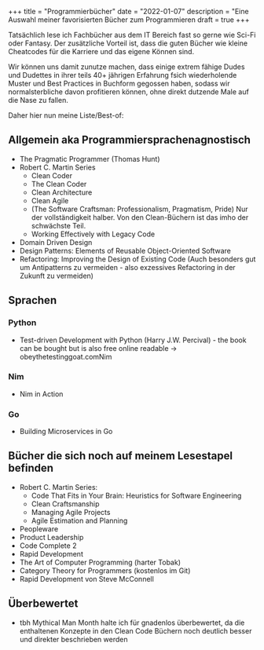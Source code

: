 +++
title = "Programmierbücher"
date = "2022-01-07"
description = "Eine Auswahl meiner favorisierten Bücher zum Programmieren
draft = true
+++

Tatsächlich lese ich Fachbücher aus dem IT Bereich fast so gerne wie Sci-Fi
oder Fantasy. Der zusätzliche Vorteil ist, dass die guten Bücher wie kleine
Cheatcodes für die Karriere und das eigene Können sind.

Wir können uns damit zunutze machen, dass einige extrem fähige Dudes und
Dudettes in ihrer teils 40+ jährigen Erfahrung fsich wiederholende Muster und
Best Practices in Buchform gegossen haben, sodass wir normalsterbliche davon
profitieren können, ohne direkt dutzende Male auf die Nase zu fallen.

Daher hier nun meine Liste/Best-of:

## Allgemein aka Programmiersprachenagnostisch

- The Pragmatic Programmer (Thomas Hunt)
- Robert C. Martin Series
  - Clean Coder
  - The Clean Coder
  - Clean Architecture
  - Clean Agile
  - (The Software Craftsman: Professionalism, Pragmatism, Pride) Nur der
    vollständigkeit halber. Von den Clean-Büchern ist das imho der schwächste
    Teil.
  - Working Effectively with Legacy Code
- Domain Driven Design
- Design Patterns: Elements of Reusable Object-Oriented Software
- Refactoring: Improving the Design of Existing Code (Auch besonders gut um Antipatterns zu vermeiden - also exzessives Refactoring in der Zukunft zu vermeiden)

## Sprachen

### Python

- Test-driven Development with Python (Harry J.W. Percival) - the book can be bought but is also free online readable -> obeythetestinggoat.comNim

### Nim

- Nim in Action

### Go

- Building Microservices in Go

## Bücher die sich noch auf meinem Lesestapel befinden

- Robert C. Martin Series:
  - Code That Fits in Your Brain: Heuristics for Software Engineering
  - Clean Craftsmanship
  - Managing Agile Projects
  - Agile Estimation and Planning
- Peopleware
- Product Leadership
- Code Complete 2
- Rapid Development
- The Art of Computer Programming (harter Tobak)
- Category Theory for Programmers (kostenlos im Git)
- Rapid Development von Steve McConnell

## Überbewertet

- tbh Mythical Man Month halte ich für gnadenlos überbewertet, da die enthaltenen Konzepte in den Clean Code Büchern noch deutlich besser und direkter beschrieben werden
